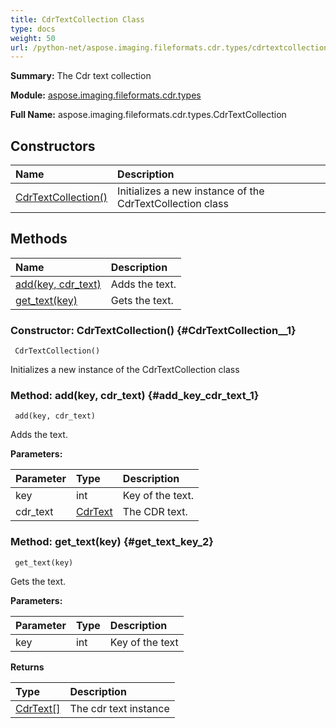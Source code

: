 ```yaml
---
title: CdrTextCollection Class
type: docs
weight: 50
url: /python-net/aspose.imaging.fileformats.cdr.types/cdrtextcollection/
---
```


**Summary:** The Cdr text collection

**Module:** [aspose.imaging.fileformats.cdr.types](/imaging/python-net/aspose.imaging.fileformats.cdr.types/)

**Full Name:** aspose.imaging.fileformats.cdr.types.CdrTextCollection

## **Constructors**
| **Name** | **Description** |
| :- | :- |
| [CdrTextCollection()](#CdrTextCollection__1) | Initializes a new instance of the CdrTextCollection class |
## **Methods**
| **Name** | **Description** |
| :- | :- |
| [add(key, cdr_text)](#add_key_cdr_text_1) | Adds the text. |
| [get_text(key)](#get_text_key_2) | Gets the text. |


### Constructor: CdrTextCollection() {#CdrTextCollection__1}


```
 CdrTextCollection() 
```

Initializes a new instance of the CdrTextCollection class

### Method: add(key, cdr_text) {#add_key_cdr_text_1}


```
 add(key, cdr_text) 
```

Adds the text.

**Parameters:**

| Parameter | Type | Description |
| :- | :- | :- |
| key | int | Key of the text. |
| cdr_text | [CdrText](/imaging/python-net/aspose.imaging.fileformats.cdr.objects/cdrtext/) | The CDR text. |

### Method: get_text(key) {#get_text_key_2}


```
 get_text(key) 
```

Gets the text.

**Parameters:**

| Parameter | Type | Description |
| :- | :- | :- |
| key | int | Key of the text |

**Returns**

| Type | Description |
| :- | :- |
| [CdrText[]](/imaging/python-net/aspose.imaging.fileformats.cdr.objects/cdrtext/) | The cdr text instance |


